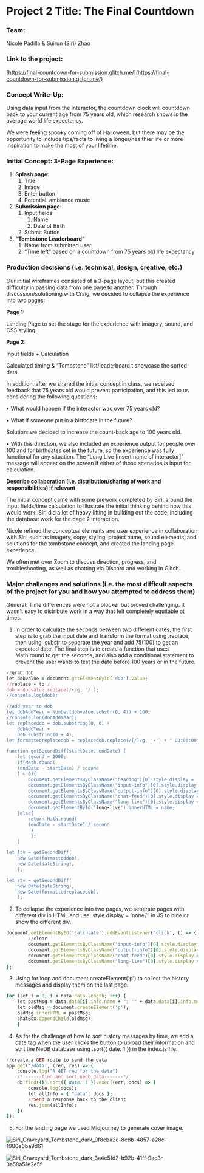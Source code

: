 <h1>Project 2 Title: The Final Countdown</h1>

<h3>Team:</h3> Nicole Padilla & Suirun (Siri) Zhao

<h3>Link to the project:</h3>

[https://final-countdown-for-submission.glitch.me/](https://final-countdown-for-submission.glitch.me/)

<h3>Concept Write-Up:</h3>

Using data input from the interactor, the countdown clock will countdown back to your current age from 75 years old, which research shows is the average world life expectancy.

We were feeling spooky coming off of Halloween, but there may be the opportunity to include tips/facts to living a longer/healthier life or more inspiration to make the most of your lifetime.

<h3>Initial Concept: 3-Page Experience:</h3>

1. **Splash page:**
    1. Title
    2. Image
    3. Enter button
    4. Potential: ambiance music
2. **Submission page:**
    1. Input fields
        1. Name
        2. Date of Birth
    2. Submit Button
3. **“Tombstone Leaderboard”**
    1. Name from submitted user
    2. “Time left” based on a countdown from 75 years old life expectancy

<h3>Production decisions (i.e. technical, design, creative, etc.)</h3>

Our initial wireframes consisted of a 3-page layout, but this created difficulty in passing data from one page to another. Through discussion/solutioning with Craig, we decided to collapse the experience into two pages:

**Page 1:** 

Landing Page to set the stage for the experience with imagery, sound, and CSS styling.

**Page 2:** 

Input fields + Calculation

Calculated timing & “Tombstone” list/leaderboard t showcase the sorted data

In addition, after we shared the initial concept in class, we received feedback that 75 years old would prevent participation, and this led to us considering the following questions: 

• What would happen if the interactor was over 75 years old? 

• What if someone put in a birthdate in the future?

Solution: we decided to increase the count-back age to 100 years old.

• With this direction, we also included an experience output for people over 100 and for birthdates set in the future, so the experience was fully functional for any situation. The “Long Live [insert name of interactor]” message will appear on the screen if either of those scenarios is input for calculation.

**Describe collaboration (i.e. distribution/sharing of work and responsibilities) if relevant**

The initial concept came with some prework completed by Siri, around the input fields/time calculation to illustrate the initial thinking behind how this would work. Siri did a lot of heavy lifting in building out the code, including the database work for the page 2 interaction.

Nicole refined the conceptual elements and user experience in collaboration with Siri, such as imagery, copy, styling, project name, sound elements, and solutions for the tombstone concept, and created the landing page experience.

We often met over Zoom to discuss direction, progress, and troubleshooting, as well as chatting via Discord and working in Glitch.

<h3>Major challenges and solutions (i.e. the most difficult aspects of the project for you and how you attempted to address them)</h3>

General: Time differences were not a blocker but proved challenging. It wasn't easy to distribute work in a way that felt completely equitable at times.

1. In order to calculate the seconds between two different dates, the first step is to grab the input date and transform the format using .replace, then using .substr to separate the year and add 75(100) to get an expected date. The final step is to create a function that uses Math.round to get the seconds, and also add a conditional statement to prevent the user wants to test the date before 100 years or in the future.

``` Ruby
//grab dob
let dobvalue = document.getElementById('dob').value;
//replace - to /
dob = dobvalue.replace(/-/g, '/');
//console.log(dob);

//add year to dob
let dobAddYear = Number(dobvalue.substr(0, 4)) + 100;
//console.log(dobAddYear);
let replacedob = dob.substring(0, 0) +
    dobAddYear +
    dob.substring(0 + 4);
let formattedreplacedob = replacedob.replace(/[/]/g, '-') + " 00:00:00";

function getSecondDiff(startDate, endDate) {
    let second = 1000;
    if(Math.round(
    (endDate - startDate) / second
    ) < 0){
        document.getElementsByClassName("heading")[0].style.display = 'none';
        document.getElementsByClassName("input-info")[0].style.display = 'none';
        document.getElementsByClassName("output-info")[0].style.display = 'none';
        document.getElementsByClassName("chat-feed")[0].style.display = 'none';
        document.getElementsByClassName("long-live")[0].style.display = '';
        document.getElementById('long-live').innerHTML = name;
    }else{ 
        return Math.round(
        (endDate - startDate) / second
         )
         };
    }

let ltv = getSecondDiff(
    new Date(formatteddob),
    new Date(dateString),
    );

let rtv = getSecondDiff(
    new Date(dateString),
    new Date(formattedreplacedob),
    );
```

2. To collapse the experience into two pages, we separate pages with different div in HTML and use .style.display = ‘none’/‘’ in JS to hide or show the different div.

``` Ruby
document.getElementById('calculate').addEventListener('click', () => {
        //clear
        document.getElementsByClassName("input-info")[0].style.display = 'none';
        document.getElementsByClassName("output-info")[0].style.display = '';
        document.getElementsByClassName("chat-feed")[0].style.display = 'none';
        document.getElementsByClassName("long-live")[0].style.display = 'none';
};
```

3. Using for loop and document.createElement('p') to collect the history messages and display them on the last page.
``` Ruby
for (let i = 0; i < data.data.length; i++) {
    let pastMsg = data.data[i].info.name + ": '" + data.data[i].info.message + "'" + " " + data.data[i].info.rtv + " left";
    let oldMsg = document.createElement('p');
    oldMsg.innerHTML = pastMsg;
    chatBox.appendChild(oldMsg);
    }
```
4. As for the challenge of how to sort history messages by time, we add a date tag when the user clicks the button to upload their information and sort the NeDB database using .sort({ date: 1 }) in the index.js file.
``` Ruby
//create a GET route to send the data
app.get('/data', (req, res) => {
    console.log("A GET req for the data")
    /* ------find and sort nedb data-------*/
    db.find({}).sort({ date: 1 }).exec((err, docs) => {
        console.log(docs);
        let allInfo = { "data": docs };
        //Send a response back to the client
        res.json(allInfo);
    })
});
```
5. For the landing page we used Midjourney to generate cover image.

![Siri_Graveyard_Tombstone_dark_9f8cba2e-8c8b-4857-a28c-1980e6ba9d61](https://user-images.githubusercontent.com/102000475/201457467-2cf33274-a2a5-44df-875c-41866cfdaacd.png)

![Siri_Graveyard_Tombstone_dark_3a4c5fd2-b92b-41ff-9ac3-3a58a51e2e5f](https://user-images.githubusercontent.com/102000475/201457465-0e7557a2-9d39-4492-b36c-da5cea653523.png)
